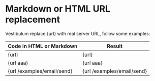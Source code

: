 # Markdown or HTML URL replacement

Vestibulum replace &#123;url} with real server URL, follow some examples:
 
| Code in HTML or Markdown        | Result
|---------------------------------|----
| &#123;url}                      | {url}  
| &#123;url aaa}                  | {url aaa}  
| &#123;url /examples/email/send} | {url /examples/email/send}  
